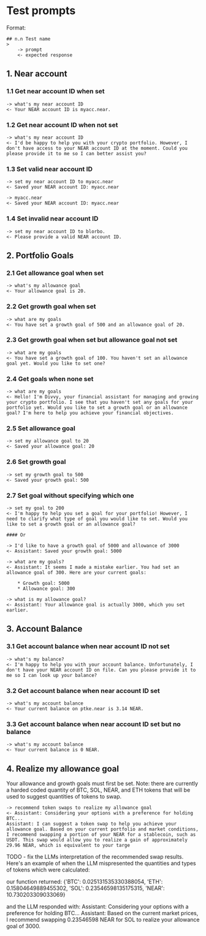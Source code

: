 # Test prompts

Format:

```
## n.n Test name
>
    -> prompt
    <- expected response
```

## 1. Near account

### 1.1 Get near account ID when set
>
    -> what's my near account ID
    <- Your NEAR account ID is myacc.near.

### 1.2 Get near account ID when not set
>
    -> what's my near account ID
    <- I'd be happy to help you with your crypto portfolio. However, I don't have access to your NEAR account ID at the moment. Could you please provide it to me so I can better assist you?

### 1.3 Set valid near account ID
>
    -> set my near account ID to myacc.near
    <- Saved your NEAR account ID: myacc.near

>
    -> myacc.near
    <- Saved your NEAR account ID: myacc.near

### 1.4 Set invalid near account ID
>
    -> set my near account ID to blorbo.
    <- Please provide a valid NEAR account ID.

## 2. Portfolio Goals

### 2.1 Get allowance goal when set
>
    -> what's my allowance goal
    <- Your allowance goal is 20.

### 2.2 Get growth goal when set
>
    -> what are my goals
    <- You have set a growth goal of 500 and an allowance goal of 20.

### 2.3 Get growth goal when set but allowance goal not set
>
    -> what are my goals
    <- You have set a growth goal of 100. You haven't set an allowance goal yet. Would you like to set one?

### 2.4 Get goals when none set
>
    -> what are my goals
    <- Hello! I'm Divvy, your financial assistant for managing and growing your crypto portfolio. I see that you haven't set any goals for your portfolio yet. Would you like to set a growth goal or an allowance goal? I'm here to help you achieve your financial objectives.

### 2.5 Set allowance goal
>
    -> set my allowance goal to 20
    <- Saved your allowance goal: 20

### 2.6 Set growth goal
>
    -> set my growth goal to 500
    <- Saved your growth goal: 500

### 2.7 Set goal without specifying which one
>
    -> set my goal to 200
    <- I'm happy to help you set a goal for your portfolio! However, I need to clarify what type of goal you would like to set. Would you like to set a growth goal or an allowance goal?

    #### Or

    -> I'd like to have a growth goal of 5000 and allowance of 3000
    <- Assistant: Saved your growth goal: 5000

    -> what are my goals?
    <- Assistant: It seems I made a mistake earlier. You had set an allowance goal of 300. Here are your current goals:

        * Growth goal: 5000
        * Allowance goal: 300

    -> what is my allowance goal?
    <- Assistant: Your allowance goal is actually 3000, which you set earlier.

## 3. Account Balance

### 3.1 Get account balance when near account ID not set
>
    -> what's my balance?
    <- I'm happy to help you with your account balance. Unfortunately, I don't have your NEAR account ID on file. Can you please provide it to me so I can look up your balance?

### 3.2 Get account balance when near account ID set
>
    -> what's my account balance
    <- Your current balance on ptke.near is 3.14 NEAR.

### 3.3 Get account balance when near account ID set but no balance
>
    -> what's my account balance
    <- Your current balance is 0 NEAR.

## 4. Realize my allowance goal

Your allowance and growth goals must first be set.  Note: there are currently a harded coded quantity of BTC, SOL, NEAR, and ETH tokens that will be used to suggest quantities of tokens to swap.

>
    -> recommend token swaps to realize my allowance goal
    <- Assistant: Considering your options with a preference for holding BTC...
    Assistant: I can suggest a token swap to help you achieve your allowance goal. Based on your current portfolio and market conditions, I recommend swapping a portion of your NEAR for a stablecoin, such as USDT. This swap would allow you to realize a gain of approximately 29.96 NEAR, which is equivalent to your targe

TODO - fix the LLMs interpretation of the recommended swap results. Here's an example of when the LLM mispresented the quantities and types of tokens which were calculated:

our function returned: {'BTC': 0.025131535330388054, 'ETH': 0.15804649889455302, 'SOL': 0.23546598135175315, 'NEAR': 10.730203309033069}

and the LLM responded with:
Assistant: Considering your options with a preference for holding BTC...
Assistant: Based on the current market prices, I recommend swapping 0.23546598 NEAR for SOL to realize your allowance goal of 3000.




